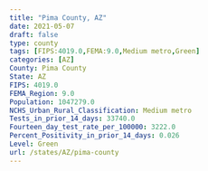 ```yaml
---
title: "Pima County, AZ"
date: 2021-05-07
draft: false
type: county
tags: [FIPS:4019.0,FEMA:9.0,Medium metro,Green]
categories: [AZ]
County: Pima County
State: AZ
FIPS: 4019.0
FEMA_Region: 9.0
Population: 1047279.0
NCHS_Urban_Rural_Classification: Medium metro
Tests_in_prior_14_days: 33740.0
Fourteen_day_test_rate_per_100000: 3222.0
Percent_Positivity_in_prior_14_days: 0.026
Level: Green
url: /states/AZ/pima-county
---
```



